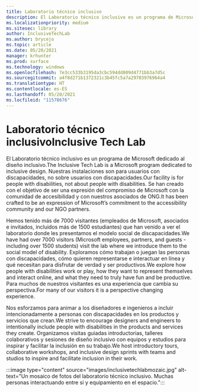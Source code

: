 ```yaml
---
title: Laboratorio técnico inclusivo
description: El Laboratorio técnico inclusivo es un programa de Microsoft dedicado al diseño inclusivo.
ms.localizationpriority: medium
ms.sitesec: library
author: InclusiveTechLab
ms.author: brycejo
ms.topic: article
ms.date: 05/20/2021
manager: krhunter
ms.prod: surface
ms.technology: windows
ms.openlocfilehash: 7e3cc533b3195da3cbc594dd809d4771bb3a7d5c
ms.sourcegitcommit: a4f8d271b1372321c3b45fc5a7a29703976964a4
ms.translationtype: HT
ms.contentlocale: es-ES
ms.lasthandoff: 05/20/2021
ms.locfileid: "11578676"
---
```

# <a name="inclusive-tech-lab"></a><span data-ttu-id="ab55f-103">Laboratorio técnico inclusivo</span><span class="sxs-lookup"><span data-stu-id="ab55f-103">Inclusive Tech Lab</span></span>

<span data-ttu-id="ab55f-104">El Laboratorio técnico inclusivo es un programa de Microsoft dedicado al diseño inclusivo.</span><span class="sxs-lookup"><span data-stu-id="ab55f-104">The Inclusive Tech Lab is a Microsoft program dedicated to inclusive design.</span></span> <span data-ttu-id="ab55f-105">Nuestras instalaciones son para usuarios con discapacidades, no sobre usuarios con discapacidades.</span><span class="sxs-lookup"><span data-stu-id="ab55f-105">Our facility is for people with disabilities, not about people with disabilities.</span></span> <span data-ttu-id="ab55f-106">Se han creado con el objetivo de ser una expresión del compromiso de Microsoft con la comunidad de accesibilidad y con nuestros asociados de ONG.</span><span class="sxs-lookup"><span data-stu-id="ab55f-106">It has been crafted to be an expression of Microsoft’s commitment to the accessibility community and our NGO partners.</span></span>

<span data-ttu-id="ab55f-107">Hemos tenido más de 7000 visitantes (empleados de Microsoft, asociados e invitados, incluidos más de 1500 estudiantes) que han venido a ver el laboratorio donde les presentamos el modelo social de discapacidades.</span><span class="sxs-lookup"><span data-stu-id="ab55f-107">We have had over 7000 visitors (Microsoft employees, partners, and guests - including over 1500 students) visit the lab where we introduce them to the social model of disability.</span></span> <span data-ttu-id="ab55f-108">Exploramos cómo trabajan o juegan las personas con discapacidades, cómo quieren representarse e interactuar en línea y qué necesitan para disfrutar de verdad y ser productivos.</span><span class="sxs-lookup"><span data-stu-id="ab55f-108">We explore how people with disabilities work or play, how they want to represent themselves and interact online, and what they need to truly have fun and be productive.</span></span> <span data-ttu-id="ab55f-109">Para muchos de nuestros visitantes es una experiencia que cambia su perspectiva.</span><span class="sxs-lookup"><span data-stu-id="ab55f-109">For many of our visitors it is a perspective changing experience.</span></span>

<span data-ttu-id="ab55f-110">Nos esforzamos para animar a los diseñadores e ingenieros a incluir intencionadamente a personas con discapacidades en los productos y servicios que crean.</span><span class="sxs-lookup"><span data-stu-id="ab55f-110">We strive to encourage designers and engineers to intentionally include people with disabilities in the products and services they create.</span></span> <span data-ttu-id="ab55f-111">Organizamos visitas guiadas introductorias, talleres colaborativos y sesiones de diseño inclusivo con equipos y estudios para inspirar y facilitar la inclusión en su trabajo.</span><span class="sxs-lookup"><span data-stu-id="ab55f-111">We host introductory tours, collaborative workshops, and inclusive design sprints with teams and studios to inspire and facilitate inclusion in their work.</span></span>

:::image type="content" source="images/inclusivetechlabmozaic.jpg" alt-text="Un mosaico de fotos del laboratorio técnico inclusivo. Muchas personas interactuando entre sí y equipamiento en el espacio.":::